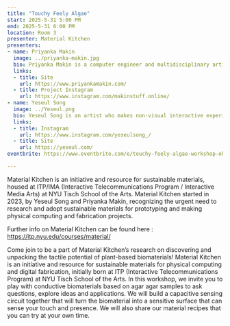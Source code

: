 ```yaml
---
title: "Touchy Feely Algae"
start: 2025-5-31 5:00 PM
end: 2025-5-31 6:00 PM
location: Room 3
presenter: Material Kitchen
presenters:
- name: Priyanka Makin
  image: ../priyanka-makin.jpg 
  bio: Priyanka Makin is a computer engineer and multidisciplinary artist whose work explores themes of identity and nature through motors, materials, and humor. She's a SparkFun Electronics alum, graduate of the Interactive Telecommunications Program at NYU, and a 2025 Open Hardware Summit Fellow. 
  links:
  - title: Site
    url: https://www.priyankamakin.com/
  - title: Project Instagram
    url: https://www.instagram.com/makinstuff.online/
- name: Yeseul Song
  image: ../Yeseul.png 
  bio: Yeseul Song is an artist who makes non-visual interactive experiences and playful installations enhanced by technology, which redefines the relationship between art and participants. She is an Assistant Arts Professor at New York University Tisch's Interactive Telecommunications Program & Interactive Media Arts (NYU ITP/IMA).
  links:
  - title: Instagram
    url: https://www.instagram.com/yeseulsong_/
  - title: Site
    url: https://yeseul.com/
eventbrite: https://www.eventbrite.com/e/touchy-feely-algae-workshop-ohs2025-tickets-1295208777319?aff=oddtdtcreator

---
```

Material Kitchen is an initiative and resource for sustainable materials, housed at ITP/IMA (Interactive Telecommunications Program / Interactive Media Arts) at NYU Tisch School of the Arts. Material Kitchen started in 2023, by Yeseul Song and Priyanka Makin, recognizing the urgent need to research and adopt sustainable materials for prototyping and making physical computing and fabrication projects.
 
 Further info on Material Kitchen can be found here
    : https://itp.nyu.edu/courses/material/

Come join to be a part of Material Kitchen’s research on discovering and unpacking the tactile potential of plant-based biomaterials! Material Kitchen is an initiative and resource for sustainable materials for physical computing and digital fabrication, initially born at ITP (Interactive Telecommunications Program) at NYU Tisch School of the Arts. In this workshop, we invite you to play with conductive biomaterials based on agar agar samples to ask questions, explore ideas and applications. We will build a capacitive sensing circuit together that will turn the biomaterial into a sensitive surface that can sense your touch and presence. We will also share our material recipes that you can try at your own time.
